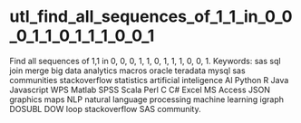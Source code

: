 # utl_find_all_sequences_of_1_1_in_0_0_0_1_1_0_1_1_1_0_0_1
Find all sequences of 1,1 in 0, 0, 0, 1, 1, 0, 1, 1, 1, 0, 0, 1.  Keywords: sas sql join merge big data analytics macros oracle teradata mysql sas communities stackoverflow statistics artificial inteligence AI Python R Java Javascript WPS Matlab SPSS Scala Perl C C# Excel MS Access JSON graphics maps NLP natural language processing machine learning igraph DOSUBL DOW loop stackoverflow SAS community.
